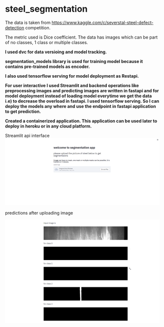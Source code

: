 # steel_segmentation
The data is taken from https://www.kaggle.com/c/severstal-steel-defect-detection competition.

The metric used is Dice coefficient. The data has images which can be part of no classes, 1 class or multiple classes.

**I used dvc for data versioing and model tracking.**

**segmentation_models library is used for training model because it contains pre-trained models as encoder.**

**I also used tensorflow serving for model deployment as Restapi.**

**For user interactive I used Streamlit and backend operations like preprocessing images and predicting images are written in fastapi and for model deployment instead of loading 
model everytime we get the data i.e) to decrease the overload in fastapi. I used tensorflow serving. So I can deploy the models any where and use the endpoint in fastapi 
application to get prediction.**

**Created a containerized application. This application can be used later to deploy in heroku or in any cloud platform.**


Streamlit api interface
![Alt text](https://github.com/RavitejaBadugu/steel_segmentation/blob/main/steel_images/Screenshot%202021-09-15%20185602.png?raw=true "Title")

predictions after uploading image

![Alt text](https://github.com/RavitejaBadugu/steel_segmentation/blob/main/steel_images/Screenshot%202021-09-15%20185737.png?raw=true "Title")
